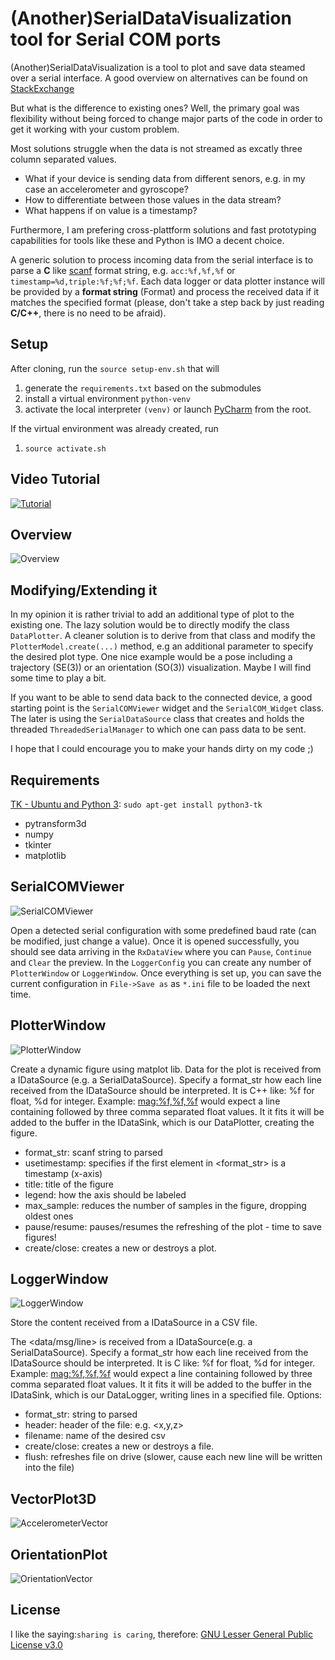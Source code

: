 # (Another)SerialDataVisualization tool for Serial COM ports

(Another)SerialDataVisualization is a  tool to plot and save data steamed over a serial interface. 
A good overview on alternatives can be found on [StackExchange](https://arduino.stackexchange.com/questions/1180/serial-data-plotting-programs)

But what is the difference to existing ones? 
Well, the primary goal was flexibility without being forced to change major 
parts of the code in order to get it working with your custom problem. 

Most solutions struggle when the data is not streamed as excatly three column separated values. 
- What if your device is sending data from different senors, e.g. in my case an accelerometer and gyroscope? 
- How to differentiate between those values in the data stream?
- What happens if on value is a timestamp?

Furthermore, I am prefering cross-plattform solutions and fast prototyping capabilities for tools like these and Python is IMO a decent choice.

A generic solution to process incoming data from the serial interface is to parse a **C** like [scanf](http://www.cplusplus.com/reference/cstdio/scanf/?kw=scanf) format string, e.g. `acc:%f,%f,%f` or `timestamp=%d,triple:%f;%f;%f`.
Each data logger or data plotter instance will be provided by a **format string** (Format) and process the received data if it matches the 
specified format (please, don't take a step back by just reading **C/C++**, there is no need to be afraid).

## Setup 

After cloning, run the `source setup-env.sh` that will
1) generate the `requirements.txt` based on the submodules
2) install a virtual environment `python-venv`
3) activate the local interpreter `(venv)` or launch [PyCharm](https://www.jetbrains.com/pycharm/) from the root.

If the virtual environment was already created, run
1) `source activate.sh`


## Video Tutorial

[![Tutorial](http://img.youtube.com/vi/NcSRnaUSXU4/0.jpg)](https://youtu.be/NcSRnaUSXU4
 "Video Title")


## Overview

 ![Overview](doc/Overview.png "Overview")

## Modifying/Extending it

In my opinion it is rather trivial to add an additional type of plot to the existing one. The lazy solution would be to directly modify the class `DataPlotter`.
A cleaner solution is to derive from that class and modify the `PlotterModel.create(...)` method, e.g an additional parameter to specify the desired plot type.
One nice example would be a pose including a trajectory (SE(3)) or an orientation (SO(3)) visualization. Maybe I will find some time to play a bit.
 
If you want to be able to send data back to the connected device, a good starting point is the `SerialCOMViewer` widget and 
the `SerialCOM_Widget` class. The later is using the `SerialDataSource` class that creates and holds the threaded `ThreadedSerialManager` to which
one can pass data to be sent.

I hope that I could encourage you to make your hands dirty on my code ;) 

## Requirements

[TK - Ubuntu and Python 3](https://tkdocs.com/tutorial/install.html): `sudo apt-get install python3-tk`
- pytransform3d
- numpy
- tkinter
- matplotlib
 
 ## SerialCOMViewer
 
![SerialCOMViewer](doc/SerialCOMViewer.png "SerialCOMViewer")


Open a detected serial configuration with some predefined baud rate (can be modified, just change a value).
Once it is opened successfully, you should see data arriving in the `RxDataView` where you can `Pause`, `Continue` and `Clear` the 
preview.
In the `LoggerConfig` you can create any number of `PlotterWindow` or `LoggerWindow`. 
Once everything is set up, you can save the current configuration in `File->Save as` as `*.ini` file to be loaded the next 
time. 

 
 ## PlotterWindow
 
 ![PlotterWindow](doc/PlotterWindow.png "PlotterWindow")
 
 Create a dynamic figure using matplot lib. 
 Data for the plot is received from a IDataSource (e.g. a SerialDataSource).
 Specify a format_str how each line received from the IDataSource should be interpreted.
 It is C++ <scanf> like: %f for float, %d for integer. Example: <mag:%f,%f,%f> would expect
 a line containing <mag> followed by three comma separated float values. It it fits it will be added
 to the buffer in the IDataSink, which is our DataPlotter, creating the figure.
 
- format_str: scanf string to parsed
- usetimestamp: specifies if the first element in <format_str> is a timestamp (x-axis)
- title: title of the figure
- legend: how the axis should be labeled
- max_sample: reduces the number of samples in the figure, dropping oldest ones
- pause/resume: pauses/resumes the refreshing of the plot - time to save figures!
- create/close: creates a new or destroys a plot.

## LoggerWindow

![LoggerWindow](doc/LoggerWindow.png "LoggerWindow")
 
Store the content received from a IDataSource in a CSV file.

The <data/msg/line> is received from a IDataSource(e.g. a SerialDataSource).
Specify a format_str how each line received from the
IDataSource should be interpreted. It is C <scanf> like:
%f for float, %d for integer. Example: <mag:%f,%f,%f> would expect
a line containing <mag> followed by three comma separated
float values. It it fits it will be added to the buffer in the IDataSink,
which is our DataLogger, writing lines in a specified file.
Options:
+ format_str: <scanf> string to parsed
+ header: header of the file: e.g. <x,y,z>
+ filename: name of the desired csv <file>
+ create/close: creates a new or destroys a file.
+ flush: refreshes file on drive (slower, cause each new line will be written into the file)

## VectorPlot3D

![AccelerometerVector](./doc/LiveAccelerometerVector_15.gif)
<!--- ![VectorPlot3D](doc/VectorPlot3D.png "VectorPlot3D") -->

## OrientationPlot

![OrientationVector](./doc/LiveOrientationVector_15.gif)
<!---![OrientationPlot](doc/OrientationPlot.png "OrientationPlot") -->


## License

I like the saying:`sharing is caring`, therefore:
[GNU Lesser General Public License v3.0](https://choosealicense.com/licenses/lgpl-3.0/) 

